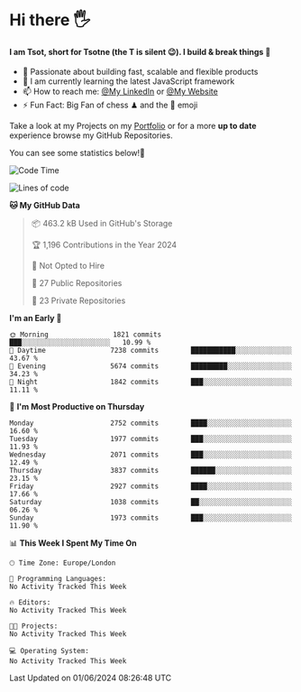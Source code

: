 # Hi there :raised_hand_with_fingers_splayed:
#### I am Tsot, short for Tsotne (the T is silent :wink:). I build & break things :space_invader:
- :telescope: Passionate about building fast, scalable and flexible products
- :seedling: I am currently learning the latest JavaScript framework 
- :mailbox: How to reach me: [@My LinkedIn](https://www.linkedin.com/in/tsotne-gvadzabia/) or [@My Website](https://tsotne.co.uk/contact)
- :zap: Fun Fact: Big Fan of chess ♟ and the 👾 emoji

Take a look at my Projects on my [Portfolio](https://tsotne.co.uk/) or for a more **up to date** experience browse my GitHub Repositories.

You can see some statistics below!:space_invader:
<!--START_SECTION:waka-->
![Code Time](http://img.shields.io/badge/Code%20Time-761%20hrs%202%20mins-blue)

![Lines of code](https://img.shields.io/badge/From%20Hello%20World%20I%27ve%20Written-6.1%20million%20lines%20of%20code-blue)

**🐱 My GitHub Data** 

> 📦 463.2 kB Used in GitHub's Storage 
 > 
> 🏆 1,196 Contributions in the Year 2024
 > 
> 🚫 Not Opted to Hire
 > 
> 📜 27 Public Repositories 
 > 
> 🔑 23 Private Repositories 
 > 
**I'm an Early 🐤** 

```text
🌞 Morning                1821 commits        ███░░░░░░░░░░░░░░░░░░░░░░   10.99 % 
🌆 Daytime                7238 commits        ███████████░░░░░░░░░░░░░░   43.67 % 
🌃 Evening                5674 commits        █████████░░░░░░░░░░░░░░░░   34.23 % 
🌙 Night                  1842 commits        ███░░░░░░░░░░░░░░░░░░░░░░   11.11 % 
```
📅 **I'm Most Productive on Thursday** 

```text
Monday                   2752 commits        ████░░░░░░░░░░░░░░░░░░░░░   16.60 % 
Tuesday                  1977 commits        ███░░░░░░░░░░░░░░░░░░░░░░   11.93 % 
Wednesday                2071 commits        ███░░░░░░░░░░░░░░░░░░░░░░   12.49 % 
Thursday                 3837 commits        ██████░░░░░░░░░░░░░░░░░░░   23.15 % 
Friday                   2927 commits        ████░░░░░░░░░░░░░░░░░░░░░   17.66 % 
Saturday                 1038 commits        ██░░░░░░░░░░░░░░░░░░░░░░░   06.26 % 
Sunday                   1973 commits        ███░░░░░░░░░░░░░░░░░░░░░░   11.90 % 
```


📊 **This Week I Spent My Time On** 

```text
🕑︎ Time Zone: Europe/London

💬 Programming Languages: 
No Activity Tracked This Week

🔥 Editors: 
No Activity Tracked This Week

🐱‍💻 Projects: 
No Activity Tracked This Week

💻 Operating System: 
No Activity Tracked This Week
```


 Last Updated on 01/06/2024 08:26:48 UTC
<!--END_SECTION:waka-->
